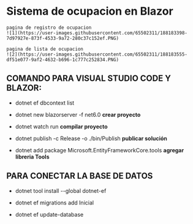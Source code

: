 # Sistema de ocupacion en Blazor
~~~ 
pagina de registro de ocupacion
![1](https://user-images.githubusercontent.com/65502311/188183398-7d97927e-873f-4533-9a72-280c37c152ef.PNG)
~~~

~~~ 
pagina de lista de ocupacion
![2](https://user-images.githubusercontent.com/65502311/188183555-df51e077-9af2-4632-b696-1c777c252834.PNG)

~~~

## COMANDO PARA VISUAL STUDIO CODE Y BLAZOR:

* dotnet ef dbcontext list

* dotnet new blazorserver -f net6.0   **crear proyecto**

* dotnet watch run  **compilar proyecto**

* dotnet publish -c Release -o ./bin/Publish  **publicar solución**

* dotnet add package Microsoft.EntityFrameworkCore.tools  **agregar libreria Tools**


## PARA CONECTAR LA BASE DE DATOS

* dotnet tool install --global dotnet-ef 

* dotnet ef migrations add Inicial  

* dotnet ef update-database    
